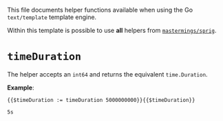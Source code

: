 This file documents helper functions available when using the Go `text/template` template engine.

Within this template is possible to use **all** helpers from [`mastermings/sprig`](https://masterminds.github.io/sprig/).

<!-- helpers MUST be alphabetically sorted -->

# `timeDuration`

The helper accepts an `int64` and returns the equivalent `time.Duration`.

**Example**:

```text
{{$timeDuration := timeDuration 5000000000}}{{$timeDuration}}
```
```text
5s
```

